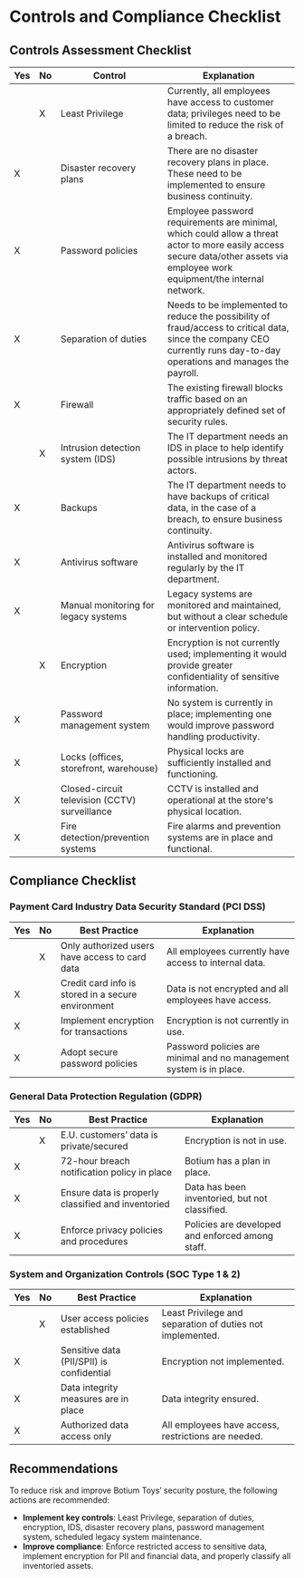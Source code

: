 # Controls and Compliance Checklist

## Controls Assessment Checklist
| Yes | No  | Control                                        | Explanation |
|-----|-----|------------------------------------------------|-------------|
|     |  X  | Least Privilege                                | Currently, all employees have access to customer data; privileges need to be limited to reduce the risk of a breach. |
|  X  |     | Disaster recovery plans                        | There are no disaster recovery plans in place. These need to be implemented to ensure business continuity. |
|  X  |     | Password policies                              | Employee password requirements are minimal, which could allow a threat actor to more easily access secure data/other assets via employee work equipment/the internal network. |
|  X  |     | Separation of duties                           | Needs to be implemented to reduce the possibility of fraud/access to critical data, since the company CEO currently runs day-to-day operations and manages the payroll. |
|  X  |     | Firewall                                       | The existing firewall blocks traffic based on an appropriately defined set of security rules. |
|     |  X  | Intrusion detection system (IDS)               | The IT department needs an IDS in place to help identify possible intrusions by threat actors. |
|  X  |     | Backups                                        | The IT department needs to have backups of critical data, in the case of a breach, to ensure business continuity. |
|  X  |     | Antivirus software                             | Antivirus software is installed and monitored regularly by the IT department. |
|  X  |     | Manual monitoring for legacy systems           | Legacy systems are monitored and maintained, but without a clear schedule or intervention policy. |
|     |  X  | Encryption                                     | Encryption is not currently used; implementing it would provide greater confidentiality of sensitive information. |
|  X  |     | Password management system                     | No system is currently in place; implementing one would improve password handling productivity. |
|  X  |     | Locks (offices, storefront, warehouse)         | Physical locks are sufficiently installed and functioning. |
|  X  |     | Closed-circuit television (CCTV) surveillance  | CCTV is installed and operational at the store's physical location. |
|  X  |     | Fire detection/prevention systems              | Fire alarms and prevention systems are in place and functional. |

## Compliance Checklist

### **Payment Card Industry Data Security Standard (PCI DSS)**
| Yes | No  | Best Practice                                        | Explanation |
|-----|-----|------------------------------------------------------|-------------|
|     |  X  | Only authorized users have access to card data       | All employees currently have access to internal data. |
|  X  |     | Credit card info is stored in a secure environment   | Data is not encrypted and all employees have access. |
|  X  |     | Implement encryption for transactions                | Encryption is not currently in use. |
|  X  |     | Adopt secure password policies                       | Password policies are minimal and no management system is in place. |

### **General Data Protection Regulation (GDPR)**
| Yes | No  | Best Practice                                        | Explanation |
|-----|-----|------------------------------------------------------|-------------|
|     |  X  | E.U. customers’ data is private/secured              | Encryption is not in use. |
|  X  |     | 72-hour breach notification policy in place          | Botium has a plan in place. |
|  X  |     | Ensure data is properly classified and inventoried   | Data has been inventoried, but not classified. |
|  X  |     | Enforce privacy policies and procedures              | Policies are developed and enforced among staff. |

### **System and Organization Controls (SOC Type 1 & 2)**
| Yes | No  | Best Practice                                        | Explanation |
|-----|-----|------------------------------------------------------|-------------|
|     |  X  | User access policies established                     | Least Privilege and separation of duties not implemented. |
|  X  |     | Sensitive data (PII/SPII) is confidential            | Encryption not implemented. |
|  X  |     | Data integrity measures are in place                 | Data integrity ensured. |
|  X  |     | Authorized data access only                          | All employees have access, restrictions are needed. |

## Recommendations
To reduce risk and improve Botium Toys’ security posture, the following actions are recommended:
- **Implement key controls**: Least Privilege, separation of duties, encryption, IDS, disaster recovery plans, password management system, scheduled legacy system maintenance.
- **Improve compliance**: Enforce restricted access to sensitive data, implement encryption for PII and financial data, and properly classify all inventoried assets.

